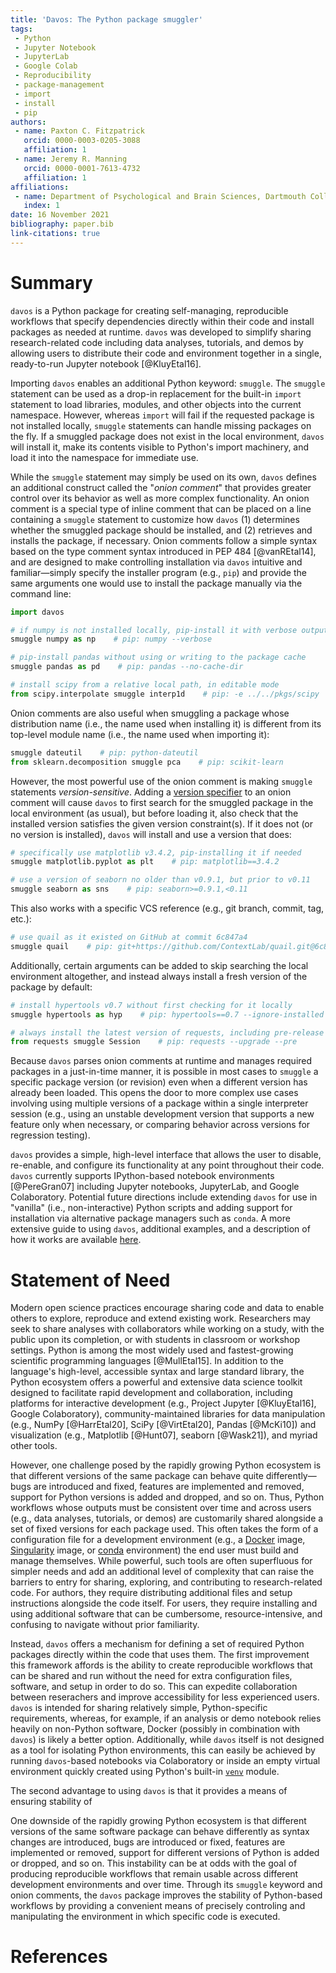 ```yaml
---
title: 'Davos: The Python package smuggler'
tags:
 - Python
 - Jupyter Notebook
 - JupyterLab
 - Google Colab
 - Reproducibility
 - package-management
 - import
 - install
 - pip
authors:
 - name: Paxton C. Fitzpatrick
   orcid: 0000-0003-0205-3088
   affiliation: 1
 - name: Jeremy R. Manning
   orcid: 0000-0001-7613-4732
   affiliation: 1
affiliations:
 - name: Department of Psychological and Brain Sciences, Dartmouth College
   index: 1
date: 16 November 2021
bibliography: paper.bib
link-citations: true
---
```



# Summary

`davos` is a Python package for creating self-managing, reproducible workflows that specify dependencies directly within 
their code and install packages as needed at runtime. `davos` was developed to simplify sharing research-related code 
including data analyses, tutorials, and demos by allowing users to distribute their code and environment together in a 
single, ready-to-run Jupyter notebook [@KluyEtal16].

Importing `davos` enables an additional Python keyword: `smuggle`. The `smuggle` statement can be used as a drop-in 
replacement for the built-in `import` statement to load libraries, modules, and other objects into the current 
namespace. However, whereas `import` will fail if the requested package is not installed locally, `smuggle` statements 
can handle missing packages on the fly. If a smuggled package does not exist in the local environment, `davos` 
will install it, make its contents visible to Python's import machinery, and load it into the namespace for immediate 
use.

While the `smuggle` statement may simply be used on its own, `davos` defines an additional construct called the "*onion 
comment*" that provides greater control over its behavior as well as more complex functionality. An onion comment is a 
special type of inline comment that can be placed on a line containing a `smuggle` statement to customize how `davos` 
(1) determines whether the smuggled package should be installed, and (2) retrieves and installs the package, if 
necessary. Onion comments follow a simple syntax based on the type comment syntax introduced in PEP 484 [@vanREtal14], 
and are designed to make controlling installation via `davos` intuitive and familiar&mdash;simply specify the installer 
program (e.g., `pip`) and provide the same arguments one would use to install the package manually via the command line:

```python
import davos

# if numpy is not installed locally, pip-install it with verbose output
smuggle numpy as np    # pip: numpy --verbose 

# pip-install pandas without using or writing to the package cache
smuggle pandas as pd    # pip: pandas --no-cache-dir

# install scipy from a relative local path, in editable mode
from scipy.interpolate smuggle interp1d    # pip: -e ../../pkgs/scipy
```

Onion comments are also useful when smuggling a package whose distribution name (i.e., the name used when installing it) 
is different from its top-level module name (i.e., the name used when importing it):

```python
smuggle dateutil    # pip: python-dateutil
from sklearn.decomposition smuggle pca    # pip: scikit-learn
```

However, the most powerful use of the onion comment is making `smuggle` statements *version-sensitive*. Adding a 
[version specifier](https://www.python.org/dev/peps/pep-0440/#version-specifiers) to an onion comment will cause `davos`
to first search for the smuggled package in the local environment (as usual), but before loading it, also check that the 
installed version satisfies the given version constraint(s). If it does not (or no version is installed), `davos` will 
install and use a version that does:

```python
# specifically use matplotlib v3.4.2, pip-installing it if needed
smuggle matplotlib.pyplot as plt    # pip: matplotlib==3.4.2

# use a version of seaborn no older than v0.9.1, but prior to v0.11
smuggle seaborn as sns    # pip: seaborn>=0.9.1,<0.11
```

This also works with a specific VCS reference (e.g., git branch, commit, tag, etc.):

```python
# use quail as it existed on GitHub at commit 6c847a4
smuggle quail    # pip: git+https://github.com/ContextLab/quail.git@6c847a4
```

Additionally, certain arguments can be added to skip searching the local environment altogether, and instead always 
install a fresh version of the package by default:

```python
# install hypertools v0.7 without first checking for it locally
smuggle hypertools as hyp    # pip: hypertools==0.7 --ignore-installed

# always install the latest version of requests, including pre-release and development versions
from requests smuggle Session    # pip: requests --upgrade --pre
```

Because `davos` parses onion comments at runtime and manages required packages in a just-in-time manner, it is possible 
in most cases to `smuggle` a specific package version (or revision) even when a different version has already been 
loaded. This opens the door to more complex use cases involving using multiple versions of a package within a single 
interpreter session (e.g., using an unstable development version that supports a new feature only when necessary, or 
comparing behavior across versions for regression testing).

`davos` provides a simple, high-level interface that allows the user to disable, re-enable, and configure its 
functionality at any point throughout their code. `davos` currently supports IPython-based notebook environments 
[@PereGran07] including Jupyter notebooks, JupyterLab, and Google Colaboratory. Potential future directions include 
extending `davos` for use in "vanilla" (i.e., non-interactive) Python scripts and adding support for installation via 
alternative package managers such as `conda`. A more extensive guide to using `davos`, additional examples, and a 
description of how it works are available [here](https://github.com/ContextLab/davos).


# Statement of Need

Modern open science practices encourage sharing code and data to enable others to explore, reproduce and extend existing
work. Researchers may seek to share analyses with collaborators while working on a study, with the public upon its 
completion, or with students in classroom or workshop settings. Python is among the most widely used and fastest-growing 
scientific programming languages [@MullEtal15]. In addition to the language's high-level, accessible syntax and large 
standard library, the Python ecosystem offers a powerful and extensive data science toolkit designed to facilitate rapid 
development and collaboration, including platforms for interactive development (e.g., Project Jupyter [@KluyEtal16], 
Google Colaboratory), community-maintained libraries for data manipulation (e.g., NumPy [@HarrEtal20], SciPy 
[@VirtEtal20], Pandas [@McKi10]) and visualization (e.g., Matplotlib [@Hunt07], seaborn [@Wask21]), and myriad other 
tools. 

However, one challenge posed by the rapidly growing Python ecosystem is that different versions of the same package can 
behave quite differently&mdash;bugs are introduced and fixed, features are implemented and removed, support for Python 
versions is added and dropped, and so on. Thus, Python workflows whose outputs must be consistent over time and across 
users (e.g., data analyses, tutorials, or demos) are customarily shared alongside a set of fixed versions for each 
package used. This often takes the form of a configuration file for a development environment (e.g., a 
[Docker](https://www.docker.com/) image, [Singularity](https://sylabs.io/singularity/) image, or 
[conda](https://docs.conda.io/en/latest/) environment) the end user must build and manage themselves. While powerful,
such tools are often superfluous for simpler needs and add an additional level of complexity that can raise the 
barriers to entry for sharing, exploring, and contributing to research-related code. For authors, they require 
distributing additional files and setup instructions alongside the code itself. For users, they require installing and 
using additional software that can be cumbersome, resource-intensive, and confusing to navigate without prior 
familiarity.

Instead, `davos` offers a mechanism for defining a set of required Python packages directly within the code that uses 
them. The first improvement this framework affords is the ability to create reproducible workflows that can be shared 
and run without the need for extra configuration files, software, and setup in order to do so. This can expedite 
collaboration between reserachers and improve accessibility for less experienced users. `davos` is intended for sharing 
relatively simple, Python-specific requirements, whereas, for example, if an analysis or demo notebook relies heavily on
non-Python software, Docker (possibly in combination with `davos`) is likely a better option. Additionally, while 
`davos` itself is not designed as a tool for isolating Python environments, this can easily be achieved by running 
`davos`-based notebooks via Colaboratory or inside an empty virtual environment quickly created using Python's built-in 
[`venv`](https://docs.python.org/3/library/venv.html) module.

The second advantage to using `davos` is that it provides a means of ensuring stability of 



One downside of the rapidly growing Python ecosystem is that different versions of the same software package can behave differently
as syntax changes are introduced, bugs are introduced or fixed, features are implemented or removed, support for different versions of
Python is added or dropped, and so on.  This instability can be at odds with the goal of producing reproducible workflows that remain
usable across different development environments and over time.  Through its `smuggle` keyword and onion comments, the `davos` package
improves the stability of Python-based workflows by providing a convenient means of precisely controling and manipulating the environment
in which specific code is executed.

# References
